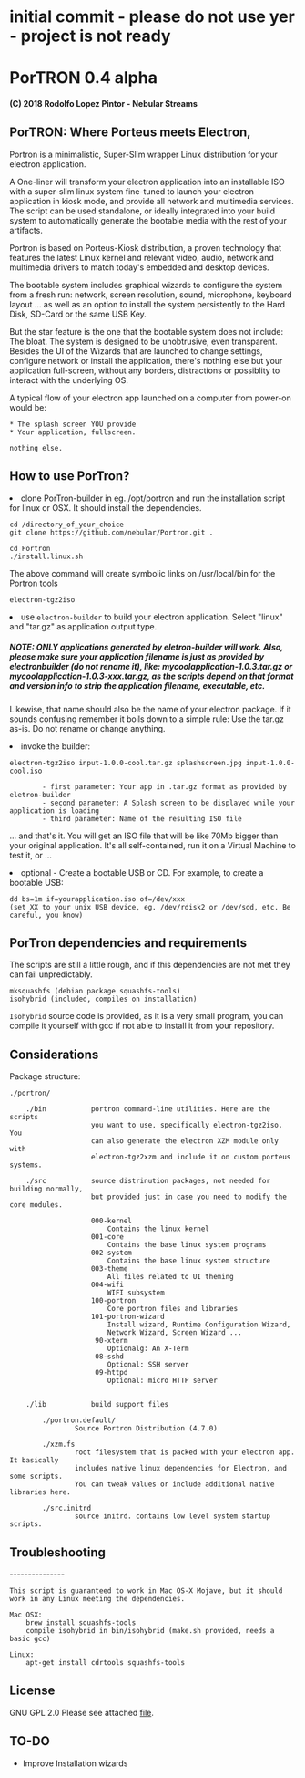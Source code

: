 <h1>initial commit - please do not use yer - project is not ready </h1>

<h1>PorTRON 0.4 alpha</h1>
<h4>(C) 2018 Rodolfo Lopez Pintor - Nebular Streams</h4>

<h2>PorTRON: Where Porteus meets Electron,</h2>

Portron is a minimalistic, Super-Slim wrapper Linux distribution for your electron
application.

A One-liner will transform your electron application into an installable ISO
with a super-slim linux system fine-tuned to launch your electron application in kiosk
mode, and provide all network and multimedia services. The script can be used standalone,
or ideally integrated into your build system to automatically generate the bootable
media with the rest of your artifacts.

Portron is based on Porteus-Kiosk distribution, a proven technology that features the
latest Linux kernel and relevant video, audio, network and multimedia drivers to match
today's embedded and desktop devices.

The bootable system includes graphical wizards to configure the system from a fresh run:
network, screen resolution, sound, microphone, keyboard layout ... as well as an option
to install the system persistently to the Hard Disk, SD-Card or the same USB Key.

But the star feature is the one that the bootable system does not include: The bloat. The system
is designed to be unobtrusive, even transparent. Besides the UI of the Wizards that are launched
to change settings, configure network or install the application, there's nothing else but your
application full-screen, without any borders, distractions or possiblity to interact with the
underlying OS.

A typical flow of your electron app launched on a computer from power-on would be:

    * The splash screen YOU provide
    * Your application, fullscreen.

    nothing else.

<h2>How to use PorTron?</h2>

<li>clone PorTron-builder in eg. /opt/portron and run the installation script for
    linux or OSX. It should install the dependencies.</li>

    cd /directory_of_your_choice
    git clone https://github.com/nebular/Portron.git .

    cd Portron
    ./install.linux.sh

The above command will create symbolic links on /usr/local/bin for the Portron tools

    electron-tgz2iso


<li>use <code>electron-builder</code> to build your electron application. Select "linux" and
    "tar.gz" as application output type.
<h5>
NOTE: ONLY applications generated by eletron-builder will work. Also, please make sure your application filename is
    just as provided by electronbuilder (do not rename it), like: mycoolapplication-1.0.3.tar.gz or
    mycoolapplication-1.0.3-xxx.tar.gz, as the scripts depend on that format and version info to strip
    the application filename, executable, etc.
</h5>

Likewise, that name should also be the name of your electron package. If it sounds confusing remember it boils down to a simple rule: Use the tar.gz as-is. Do not rename or change anything.


<li>invoke the builder:</li>

    electron-tgz2iso input-1.0.0-cool.tar.gz splashscreen.jpg input-1.0.0-cool.iso

            - first parameter: Your app in .tar.gz format as provided by eletron-builder
            - second parameter: A Splash screen to be displayed while your application is loading
            - third parameter: Name of the resulting ISO file


... and that's it. You will get an ISO file that will be like 70Mb bigger than your original application. It's all self-contained, run it on a Virtual Machine to test it, or ...


<li> optional - Create a bootable USB or CD. For example, to create a bootable USB:</li>

    dd bs=1m if=yourapplication.iso of=/dev/xxx
    (set XX to your unix USB device, eg. /dev/rdisk2 or /dev/sdd, etc. Be careful, you know)


<h2>PorTron dependencies and requirements</h2>

The scripts are still a little rough, and if this dependencies are not met they can fail unpredictably.

    mksquashfs (debian package squashfs-tools)
    isohybrid (included, compiles on installation)

<code>Isohybrid</code> source code is provided, as it is a very small program, you can compile it yourself with gcc if not able to install it from your repository.

Considerations
--------------

Package structure:

    ./portron/

        ./bin           portron command-line utilities. Here are the scripts
                        you want to use, specifically electron-tgz2iso. You
                        can also generate the electron XZM module only with
                        electron-tgz2xzm and include it on custom porteus systems.

        ./src           source distrinution packages, not needed for building normally,
                        but provided just in case you need to modify the core modules.

                        000-kernel
                            Contains the linux kernel
                        001-core
                            Contains the base linux system programs
                        002-system
                            Contains the base linux system structure
                        003-theme
                            All files related to UI theming
                        004-wifi
                            WIFI subsystem
                        100-portron
                            Core portron files and libraries
                        101-portron-wizard
                            Install wizard, Runtime Configuration Wizard,
                            Network Wizard, Screen Wizard ...
                         90-xterm
                            Optionalg: An X-Term
                         08-sshd
                            Optional: SSH server
                         09-httpd
                            Optional: micro HTTP server


        ./lib           build support files

            ./portron.default/
                    Source Portron Distribution (4.7.0)

            ./xzm.fs
                    root filesystem that is packed with your electron app. It basically
                    includes native linux dependencies for Electron, and some scripts.
                    You can tweak values or include additional native libraries here.

            ./src.initrd
                    source initrd. contains low level system startup scripts.

<h2>Troubleshooting</h2>
---------------

    This script is guaranteed to work in Mac OS-X Mojave, but it should
    work in any Linux meeting the dependencies.

    Mac OSX:
        brew install squashfs-tools
        compile isohybrid in bin/isohybrid (make.sh provided, needs a basic gcc)

    Linux:
        apt-get install cdrtools squashfs-tools


License
-------

GNU GPL 2.0
Please see attached <a href="GNU_GPL">file</a>.


TO-DO
------

- Improve Installation wizards

